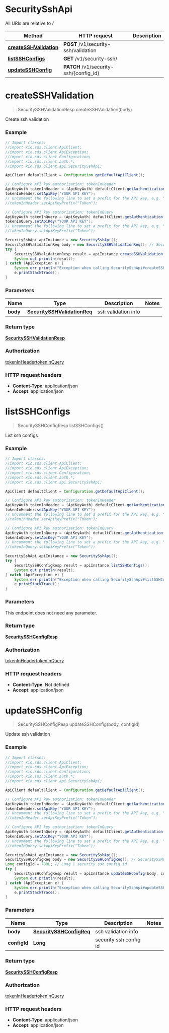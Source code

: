 # SecuritySshApi

All URIs are relative to */*

Method | HTTP request | Description
------------- | ------------- | -------------
[**createSSHValidation**](SecuritySshApi.md#createSSHValidation) | **POST** /v1/security-ssh/validation | 
[**listSSHConfigs**](SecuritySshApi.md#listSSHConfigs) | **GET** /v1/security-ssh/ | 
[**updateSSHConfig**](SecuritySshApi.md#updateSSHConfig) | **PATCH** /v1/security-ssh/{config_id} | 

<a name="createSSHValidation"></a>
# **createSSHValidation**
> SecuritySSHValidationResp createSSHValidation(body)



Create ssh validation

### Example
```java
// Import classes:
//import xio.sds.client.ApiClient;
//import xio.sds.client.ApiException;
//import xio.sds.client.Configuration;
//import xio.sds.client.auth.*;
//import xio.sds.client.api.SecuritySshApi;

ApiClient defaultClient = Configuration.getDefaultApiClient();

// Configure API key authorization: tokenInHeader
ApiKeyAuth tokenInHeader = (ApiKeyAuth) defaultClient.getAuthentication("tokenInHeader");
tokenInHeader.setApiKey("YOUR API KEY");
// Uncomment the following line to set a prefix for the API key, e.g. "Token" (defaults to null)
//tokenInHeader.setApiKeyPrefix("Token");

// Configure API key authorization: tokenInQuery
ApiKeyAuth tokenInQuery = (ApiKeyAuth) defaultClient.getAuthentication("tokenInQuery");
tokenInQuery.setApiKey("YOUR API KEY");
// Uncomment the following line to set a prefix for the API key, e.g. "Token" (defaults to null)
//tokenInQuery.setApiKeyPrefix("Token");

SecuritySshApi apiInstance = new SecuritySshApi();
SecuritySSHValidationReq body = new SecuritySSHValidationReq(); // SecuritySSHValidationReq | ssh validation info
try {
    SecuritySSHValidationResp result = apiInstance.createSSHValidation(body);
    System.out.println(result);
} catch (ApiException e) {
    System.err.println("Exception when calling SecuritySshApi#createSSHValidation");
    e.printStackTrace();
}
```

### Parameters

Name | Type | Description  | Notes
------------- | ------------- | ------------- | -------------
 **body** | [**SecuritySSHValidationReq**](SecuritySSHValidationReq.md)| ssh validation info |

### Return type

[**SecuritySSHValidationResp**](SecuritySSHValidationResp.md)

### Authorization

[tokenInHeader](../README.md#tokenInHeader)[tokenInQuery](../README.md#tokenInQuery)

### HTTP request headers

 - **Content-Type**: application/json
 - **Accept**: application/json

<a name="listSSHConfigs"></a>
# **listSSHConfigs**
> SecuritySSHConfigResp listSSHConfigs()



List ssh configs

### Example
```java
// Import classes:
//import xio.sds.client.ApiClient;
//import xio.sds.client.ApiException;
//import xio.sds.client.Configuration;
//import xio.sds.client.auth.*;
//import xio.sds.client.api.SecuritySshApi;

ApiClient defaultClient = Configuration.getDefaultApiClient();

// Configure API key authorization: tokenInHeader
ApiKeyAuth tokenInHeader = (ApiKeyAuth) defaultClient.getAuthentication("tokenInHeader");
tokenInHeader.setApiKey("YOUR API KEY");
// Uncomment the following line to set a prefix for the API key, e.g. "Token" (defaults to null)
//tokenInHeader.setApiKeyPrefix("Token");

// Configure API key authorization: tokenInQuery
ApiKeyAuth tokenInQuery = (ApiKeyAuth) defaultClient.getAuthentication("tokenInQuery");
tokenInQuery.setApiKey("YOUR API KEY");
// Uncomment the following line to set a prefix for the API key, e.g. "Token" (defaults to null)
//tokenInQuery.setApiKeyPrefix("Token");

SecuritySshApi apiInstance = new SecuritySshApi();
try {
    SecuritySSHConfigResp result = apiInstance.listSSHConfigs();
    System.out.println(result);
} catch (ApiException e) {
    System.err.println("Exception when calling SecuritySshApi#listSSHConfigs");
    e.printStackTrace();
}
```

### Parameters
This endpoint does not need any parameter.

### Return type

[**SecuritySSHConfigResp**](SecuritySSHConfigResp.md)

### Authorization

[tokenInHeader](../README.md#tokenInHeader)[tokenInQuery](../README.md#tokenInQuery)

### HTTP request headers

 - **Content-Type**: Not defined
 - **Accept**: application/json

<a name="updateSSHConfig"></a>
# **updateSSHConfig**
> SecuritySSHConfigResp updateSSHConfig(body, configId)



Update ssh validation

### Example
```java
// Import classes:
//import xio.sds.client.ApiClient;
//import xio.sds.client.ApiException;
//import xio.sds.client.Configuration;
//import xio.sds.client.auth.*;
//import xio.sds.client.api.SecuritySshApi;

ApiClient defaultClient = Configuration.getDefaultApiClient();

// Configure API key authorization: tokenInHeader
ApiKeyAuth tokenInHeader = (ApiKeyAuth) defaultClient.getAuthentication("tokenInHeader");
tokenInHeader.setApiKey("YOUR API KEY");
// Uncomment the following line to set a prefix for the API key, e.g. "Token" (defaults to null)
//tokenInHeader.setApiKeyPrefix("Token");

// Configure API key authorization: tokenInQuery
ApiKeyAuth tokenInQuery = (ApiKeyAuth) defaultClient.getAuthentication("tokenInQuery");
tokenInQuery.setApiKey("YOUR API KEY");
// Uncomment the following line to set a prefix for the API key, e.g. "Token" (defaults to null)
//tokenInQuery.setApiKeyPrefix("Token");

SecuritySshApi apiInstance = new SecuritySshApi();
SecuritySSHConfigReq body = new SecuritySSHConfigReq(); // SecuritySSHConfigReq | ssh validation info
Long configId = 789L; // Long | security ssh config id
try {
    SecuritySSHConfigResp result = apiInstance.updateSSHConfig(body, configId);
    System.out.println(result);
} catch (ApiException e) {
    System.err.println("Exception when calling SecuritySshApi#updateSSHConfig");
    e.printStackTrace();
}
```

### Parameters

Name | Type | Description  | Notes
------------- | ------------- | ------------- | -------------
 **body** | [**SecuritySSHConfigReq**](SecuritySSHConfigReq.md)| ssh validation info |
 **configId** | **Long**| security ssh config id |

### Return type

[**SecuritySSHConfigResp**](SecuritySSHConfigResp.md)

### Authorization

[tokenInHeader](../README.md#tokenInHeader)[tokenInQuery](../README.md#tokenInQuery)

### HTTP request headers

 - **Content-Type**: application/json
 - **Accept**: application/json

